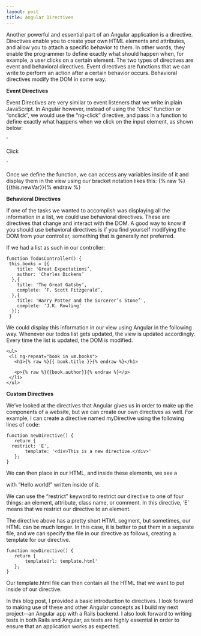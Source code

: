 ```yaml
---
layout: post
title: Angular Directives
---
```


Another powerful and essential part of an Angular application is a directive. Directives enable you to create your own HTML elements and attributes, and allow you to attach a specific behavior to them. In other words, they enable the programmer to define exactly what should happen when, for example, a user clicks on a certain element. The two types of directives are event and behavioral directives. Event directives are functions that we can write to perform an action after a certain behavior occurs. Behavioral directives modify the DOM in some way. 

**Event Directives**

Event Directives are very similar to event listeners that we write in plain JavaScript. In Angular however, instead of using the “click” function or “onclick”, we would use the “ng-click” directive, and pass in a function to define exactly what happens when we click on the input element, as shown below: 

'<p ng-click="vm.clickFunction()">Click</p>'

Once we define the function, we can access any variables inside of it and display them in the view using our bracket notation likes this: {% raw %}{{this.newVar}}{% endraw %}

**Behavioral Directives**

If one of the tasks we wanted to accomplish was displaying all the information in a list, we could use behavioral directives. These are directives that change and interact with the DOM. A good way to know if you should use behavioral directives is if you find yourself modifying the DOM from your controller, something that is generally not preferred.

If we had a list as such in our controller: 

```
function TodosController() {
 this.books = [{
    title: 'Great Expectations’,
    author: 'Charles Dickens’
  },{
    title: 'The Great Gatsby’,
    complete: ’F. Scott Fitzgerald’,
  },{
    title: 'Harry Potter and the Sorcerer’s Stone’',
    complete: 'J.K. Rowling’
  }];
 }
```

We could display this information in our view using Angular in the following way. Whenever our todos list gets updated, the view is updated accordingly. Every time the list is updated, the DOM is modified.

```
<ul>
 <li ng-repeat="book in vm.books">
   <h1>{% raw %}{{ book.title }}{% endraw %}</h1>
 
   <p>{% raw %}{{book.author}}{% endraw %}</p>
 </li>
</ul>
```

**Custom Directives**

We’ve looked at the directives that Angular gives us in order to make up the components of a website, but we can create our own directives as well. For example, I can create a directive named myDirective using the following lines of code: 


```
function newDirective() {
   return {
  restrict: 'E',
       template: '<div>This is a new directive.</div>'
   };
}
```

We can then place <newDirective></newDirective> in our HTML, and inside these elements, we see a <div> with “Hello world!” written inside of it. 

We can use the “restrict” keyword to restrict our directive to one of four things: an element, attribute, class name, or comment. In this directive, ‘E’ means that we restrict our directive to an element.

The directive above has a pretty short HTML segment, but sometimes, our HTML can be much longer. In this case, it is better to put them in a separate file, and we can specify the file in our directive as follows, creating a template for our directive.

```
function newDirective() {
   return {
       templateUrl: template.html'
   };
}
```

Our template.html file can then contain all the HTML that we want to put inside of our directive.

In this blog post, I provided a basic introduction to directives. I look forward to making use of these and other Angular concepts as I build my next project--an Angular app with a Rails backend. I also look forward to writing tests in both Rails and Angular, as tests are highly essential in order to ensure that an application works as expected.
 
